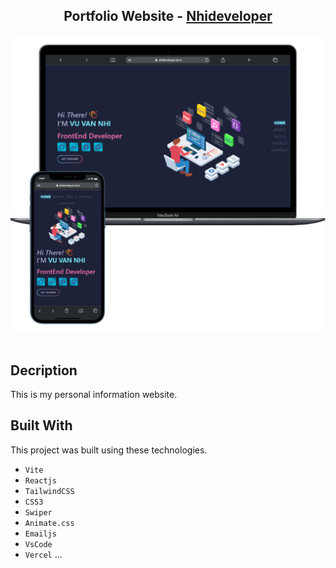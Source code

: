 <h2 align="center">
  Portfolio Website - <a href="https://nhideveloper.id.vn" target="_blank">Nhideveloper</a>
</h2>
<div align="center">
  <img alt="Demo" src="./screen_shot/portfolio_screen_shot.png" />
</div>

<br/>

## Decription

This is my personal information website.


## Built With

This project was built using these technologies.

- `Vite`
- `Reactjs`
- `TailwindCSS`
- `CSS3`
- `Swiper`
- `Animate.css`
- `Emailjs`
- `VsCode`
- `Vercel`
  ...
